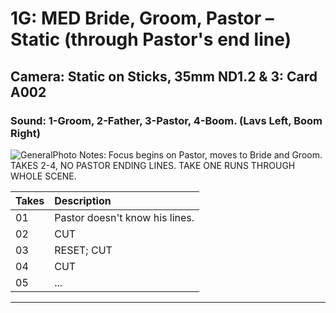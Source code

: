# 1G: MED Bride, Groom, Pastor – Static (through Pastor's end line)

## Camera: Static on Sticks, 35mm ND1.2 & 3: Card A002

### Sound: 1-Groom, 2-Father, 3-Pastor, 4-Boom. (Lavs Left, Boom Right)

![GeneralPhoto][]
Notes: Focus begins on Pastor, moves to Bride and Groom. TAKES 2-4, NO PASTOR ENDING LINES. TAKE ONE RUNS THROUGH WHOLE SCENE.

| Takes | Description |
|:---|:----|
| 01 | Pastor doesn't know his lines. |
| 02 | CUT |
| 03 | RESET; CUT |
| 04 | CUT |
| 05 | ... |

----


[GeneralPhoto]:  /CelebrateForever/images/1G.JPG